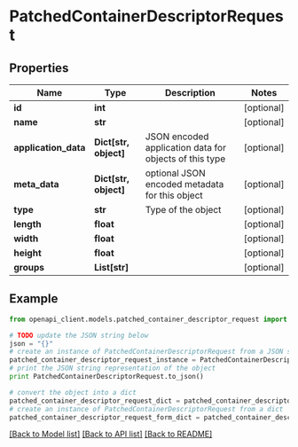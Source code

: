 # PatchedContainerDescriptorRequest


## Properties
Name | Type | Description | Notes
------------ | ------------- | ------------- | -------------
**id** | **int** |  | [optional] 
**name** | **str** |  | [optional] 
**application_data** | **Dict[str, object]** | JSON encoded application data for objects of this type | [optional] 
**meta_data** | **Dict[str, object]** | optional JSON encoded metadata for this object | [optional] 
**type** | **str** | Type of the object | [optional] 
**length** | **float** |  | [optional] 
**width** | **float** |  | [optional] 
**height** | **float** |  | [optional] 
**groups** | **List[str]** |  | [optional] 

## Example

```python
from openapi_client.models.patched_container_descriptor_request import PatchedContainerDescriptorRequest

# TODO update the JSON string below
json = "{}"
# create an instance of PatchedContainerDescriptorRequest from a JSON string
patched_container_descriptor_request_instance = PatchedContainerDescriptorRequest.from_json(json)
# print the JSON string representation of the object
print PatchedContainerDescriptorRequest.to_json()

# convert the object into a dict
patched_container_descriptor_request_dict = patched_container_descriptor_request_instance.to_dict()
# create an instance of PatchedContainerDescriptorRequest from a dict
patched_container_descriptor_request_form_dict = patched_container_descriptor_request.from_dict(patched_container_descriptor_request_dict)
```
[[Back to Model list]](../README.md#documentation-for-models) [[Back to API list]](../README.md#documentation-for-api-endpoints) [[Back to README]](../README.md)


